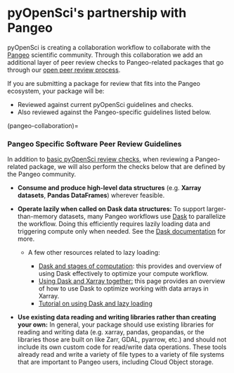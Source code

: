 # pyOpenSci's partnership with Pangeo

pyOpenSci is creating a collaboration workflow to
collaborate with the [Pangeo](https://pangeo.io/) scientific community. Through
this collaboration we add an additional layer of peer review checks to Pangeo-related
packages that go through our [open peer review process](/about/intro).

If you are submitting a package for review that fits into the Pangeo ecosystem,
your package will be:

- Reviewed against current pyOpenSci guidelines and checks.
- Also reviewed against the Pangeo-specific guidelines listed below.

(pangeo-collaboration)=

### Pangeo Specific Software Peer Review Guidelines

In addition to [basic pyOpenSci review checks](https://www.pyopensci.org/software-peer-review/how-to/editor-in-chief-guide.html#editor-checklist-template), when reviewing a
Pangeo-related package, we will also perform the checks below that are
defined by the Pangeo community.

- **Consume and produce high-level data structures** (e.g. **Xarray datasets**, **Pandas DataFrames**) wherever feasible.
- **Operate lazily when called on Dask data structures:** To support larger-than-memory datasets, many Pangeo workflows use [Dask](https://dask.org) to parallelize the workflow. Doing this efficiently requires lazily loading data and triggering compute only when needed. See the [Dask documentation](https://docs.dask.org/en/stable/user-interfaces.html#laziness-and-computing) for more.

  - A few other resources related to lazy loading:

    - [Dask and stages of computation](https://docs.dask.org/en/stable/phases-of-computation.html): this provides and overview of using Dask effectively to optimize your compute workflow.
    - [Using Dask and Xarray together:](https://docs.xarray.dev/en/stable/user-guide/dask.html?highlight=lazy#using-dask-with-xarray) this page provides an overview of how to use Dask to optimize working with data arrays in Xarray.
    - [Tutorial on using Dask and lazy loading](https://tutorial.dask.org/01_dataframe.html)

- **Use existing data reading and writing libraries rather than creating your own:** In general, your package should use existing libraries for reading and writing data (e.g. xarray, pandas, geopandas, or the libraries those are built on like Zarr, GDAL, pyarrow, etc.) and should not include its own custom code for read/write data operations. These tools already read and write a variety of file types to a variety of file systems that are important to Pangeo users, including Cloud Object storage.

